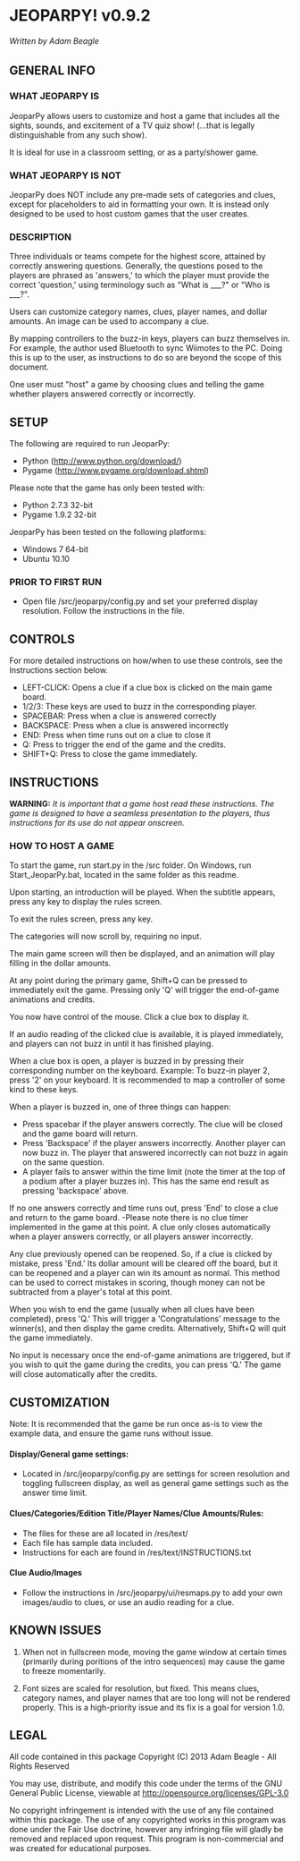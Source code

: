 JEOPARPY! v0.9.2
================
###### Written by Adam Beagle ######

## GENERAL INFO ##

### WHAT JEOPARPY IS ###

JeoparPy allows users to customize and host a game 
that includes all the sights, sounds, and excitement
of a TV quiz show! (...that is legally distinguishable 
from any such show).

It is ideal for use in a classroom setting, or as a party/shower game.

### WHAT JEOPARPY IS NOT ###

JeoparPy does NOT include any pre-made sets of categories and clues,
except for placeholders to aid in formatting your own.
It is instead only designed to be used to host custom games that the 
user creates.


### DESCRIPTION ###

Three individuals or teams compete for the highest score,
attained by correctly answering questions.
Generally, the questions posed to the players are phrased
as 'answers,' to which the player must provide the correct
'question,' using terminology such as "What is \_\_\_?" or "Who is \_\_\_?".

Users can customize category names, clues, player names, and dollar amounts.
An image can be used to accompany a clue.

By mapping controllers to the buzz-in keys, players can buzz themselves in.
For example, the author used Bluetooth to sync Wiimotes 
to the PC. Doing this is up to the user, as instructions to 
do so are beyond the scope of this document.

One user must "host" a game by choosing clues and telling the game whether
players answered correctly or incorrectly.



## SETUP ##

The following are required to run JeoparPy:
  * Python (http://www.python.org/download/)
  * Pygame (http://www.pygame.org/download.shtml)

Please note that the game has only been tested with:
  * Python 2.7.3 32-bit
  * Pygame 1.9.2 32-bit

JeoparPy has been tested on the following platforms:
  * Windows 7 64-bit
  * Ubuntu 10.10
  
### PRIOR TO FIRST RUN ###
  * Open file <jeoparpy root>/src/jeoparpy/config.py and set your preferred
    display resolution. Follow the instructions in the file.
  

## CONTROLS ##

For more detailed instructions on how/when to use these controls, 
see the Instructions section below.

* LEFT-CLICK: Opens a clue if a clue box is clicked on the main game board.
* 1/2/3:      These keys are used to buzz in the corresponding player.
* SPACEBAR:   Press when a clue is answered correctly
* BACKSPACE:  Press when a clue is answered incorrectly
* END:        Press when time runs out on a clue to close it
* Q:          Press to trigger the end of the game and the credits.
* SHIFT+Q:    Press to close the game immediately. 



## INSTRUCTIONS ##

**WARNING:** *It is important that a game host read these instructions. 
The game is designed to have a seamless presentation to the players, 
thus instructions for its use do not appear onscreen.*

### HOW TO HOST A GAME ###
To start the game, run start.py in the /src folder. On Windows, run 
Start_JeoparPy.bat, located in the same folder as this readme.

Upon starting, an introduction will be played. 
When the subtitle appears, press any key to display the rules screen.

To exit the rules screen, press any key.

The categories will now scroll by, requiring no input.

The main game screen will then be displayed, and an animation will play 
filling in the dollar amounts.

At any point during the primary game, Shift+Q can be pressed to 
immediately exit the game. Pressing only 'Q' will trigger the 
end-of-game animations and credits.

You now have control of the mouse. Click a clue box to display it.

If an audio reading of the clicked clue is available, it is played 
immediately, and players can not buzz in until it has finished playing.

When a clue box is open, a player is buzzed in by pressing their corresponding
number on the keyboard. Example: To buzz-in player 2, press '2' on your 
keyboard. It is recommended to map a controller of some kind to these keys.

When a player is buzzed in, one of three things can happen:
  * Press spacebar if the player answers correctly. The clue will be closed and
    the game board will return.
  * Press 'Backspace' if the player answers incorrectly. Another player can now 
    buzz in. The player that answered incorrectly can not buzz in again on the 
   same question.
  * A player fails to answer within the time limit (note the timer at the top
    of a podium after a player buzzes in). This has the same end result as
    pressing 'backspace' above.

If no one answers correctly and time runs out, press 'End' to close a clue 
and return to the game board.
    -Please note there is no clue timer implemented in the game at this point.
	 A clue only closes automatically when a player answers correctly, or
	 all players answer incorrectly.

Any clue previously opened can be reopened. 
So, if a clue is clicked by mistake, press 'End.' Its dollar amount will be 
cleared off the board, but it can be reopened and a player can win its amount 
as normal. This method can be used to correct mistakes in scoring, though 
money can not be subtracted from a player's total at this point.

When you wish to end the game (usually when all clues have been completed), 
press 'Q.' This will trigger a 'Congratulations' message to the winner(s), 
and then display the game credits. Alternatively, Shift+Q will quit the game 
immediately.

No input is necessary once the end-of-game animations are triggered, but if 
you wish to quit the game during the credits, you can press 'Q.' The game will
close automatically after the credits.



## CUSTOMIZATION ##

Note: It is recommended that the game be run once as-is 
to view the example data, and ensure the game runs without issue. 

#### Display/General game settings: ####
  * Located in <jeoparpy root>/src/jeoparpy/config.py are settings for screen 
    resolution and toggling fullscreen display, as well as general game 
	settings such as the answer time limit.

#### Clues/Categories/Edition Title/Player Names/Clue Amounts/Rules: ####
  * The files for these are all located in <jeoparpy root>/res/text/
  * Each file has sample data included.
  * Instructions for each are found in /res/text/INSTRUCTIONS.txt
  
#### Clue Audio/Images ####
  * Follow the instructions in <jeoparpy root>/src/jeoparpy/ui/resmaps.py to 
    add your own images/audio to clues, or use an audio reading for a clue.
    

	
## KNOWN ISSUES ##

  1. When not in fullscreen mode, moving the game window at certain times 
     (primarily during poritions of the intro sequences) may cause the game 
	 to freeze momentarily.
	 
  2. Font sizes are scaled for resolution, but fixed. This means clues, 
     category names, and player names that are too long will not be rendered 
	 properly. This is a high-priority issue and its fix is a goal for version
	 1.0.


	 
## LEGAL ##

All code contained in this package
Copyright (C) 2013 Adam Beagle - All Rights Reserved

You may use, distribute, and modify this code under the 
terms of the GNU General Public License, 
viewable at http://opensource.org/licenses/GPL-3.0

No copyright infringement is intended with the use of any file contained 
within this package. The use of any copyrighted works in this program was 
done under the Fair Use doctrine, however any infringing file will gladly 
be removed and replaced upon request. This program is non-commercial and 
was created for educational purposes.
